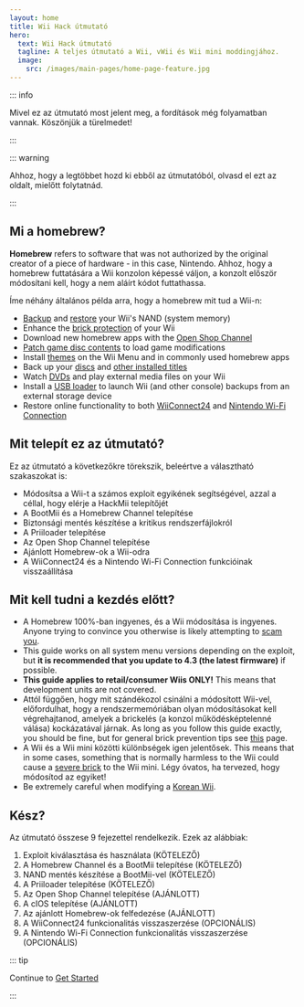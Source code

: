 ```yaml
---
layout: home
title: Wii Hack útmutató
hero:
  text: Wii Hack útmutató
  tagline: A teljes útmutató a Wii, vWii és Wii mini moddingjához.
  image:
    src: /images/main-pages/home-page-feature.jpg
---
```


::: info

Mivel ez az útmutató most jelent meg, a fordítások még folyamatban vannak. Köszönjük a türelmedet!

:::

::: warning

Ahhoz, hogy a legtöbbet hozd ki ebből az útmutatóból, olvasd el ezt az oldalt, mielőtt folytatnád.

:::

## Mi a homebrew?

**Homebrew** refers to software that was not authorized by the original creator of a piece of hardware - in this case, Nintendo. Ahhoz, hogy a homebrew futtatására a Wii konzolon képessé váljon, a konzolt először módosítani kell, hogy a nem aláírt kódot futtathassa.

Íme néhány általános példa arra, hogy a homebrew mit tud a Wii-n:

- [Backup](bootmii) and [restore](bootmiirecover) your Wii's NAND (system memory)
- Enhance the [brick protection](priiloader) of your Wii
- Download new homebrew apps with the [Open Shop Channel](osc)
- [Patch game disc contents](https://wiki.hacks.guide/wiki/Wii:Riivolution) to load game modifications
- Install [themes](themes) on the Wii Menu and in commonly used homebrew apps
- Back up your [discs](dump-games) and [other installed titles](dump-wads)
- Watch [DVDs](recommended-homebrew#entertainment) and play external media files on your Wii
- Install a [USB loader](wii-loaders) to launch Wii (and other console) backups from an external storage device
- Restore online functionality to both [WiiConnect24](wiiconnect24) and [Nintendo Wi-Fi Connection](wiimmfi)

## Mit telepít ez az útmutató?

Ez az útmutató a következőkre törekszik, beleértve a választható szakaszokat is:

- Módosítsa a Wii-t a számos exploit egyikének segítségével, azzal a céllal, hogy elérje a HackMii telepítőjét
- A BootMii és a Homebrew Channel telepítése
- Biztonsági mentés készítése a kritikus rendszerfájlokról
- A Priiloader telepítése
- Az Open Shop Channel telepítése
- Ajánlott Homebrew-ok a Wii-odra
- A WiiConnect24 és a Nintendo Wi-Fi Connection funkcióinak visszaállítása

## Mit kell tudni a kezdés előtt?

- A Homebrew 100%-ban ingyenes, és a Wii módosítása is ingyenes. Anyone trying to convince you otherwise is likely attempting to [scam you](https://hbc.hackmii.com/scam).
- This guide works on all system menu versions depending on the exploit, but **it is recommended that you update to 4.3 (the latest firmware)** if possible.
- **This guide applies to retail/consumer Wiis ONLY!** This means that development units are not covered.
- Attól függően, hogy mit szándékozol csinálni a módosított Wii-vel, előfordulhat, hogy a rendszermemóriában olyan módosításokat kell végrehajtanod, amelyek a brickelés (a konzol működésképtelenné válása) kockázatával járnak. As long as you follow this guide exactly, you should be fine, but for general brick prevention tips see [this](bricks#brick-prevention) page.
- A Wii és a Wii mini közötti különbségek igen jelentősek. This means that in some cases, something that is normally harmless to the Wii could cause a [severe brick](bricks#wi-fi-brick) to the Wii mini. Légy óvatos, ha tervezed, hogy módosítod az egyiket!
- Be extremely careful when modifying a [Korean Wii](bricks#korean-kiierror-003-brick).

## Kész?

Az útmutató összese 9 fejezettel rendelkezik. Ezek az alábbiak:

1. Exploit kiválasztása és használata (KÖTELEZŐ)
2. A Homebrew Channel és a BootMii telepítése (KÖTELEZŐ)
3. NAND mentés készítése a BootMii-vel (KÖTELEZŐ)
4. A Priiloader telepítése (KÖTELEZŐ)
5. Az Open Shop Channel telepítése (AJÁNLOTT)
6. A cIOS telepítése (AJÁNLOTT)
7. Az ajánlott Homebrew-ok felfedezése (AJÁNLOTT)
8. A WiiConnect24 funkcionalitás visszaszerzése (OPCIONÁLIS)
9. A Nintendo Wi-Fi Connection funkcionalitás visszaszerzése (OPCIONÁLIS)

::: tip

Continue to [Get Started](get-started)

:::
